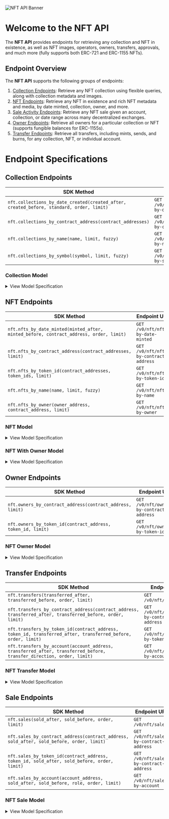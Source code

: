 ![NFT API Banner](https://files.readme.io/046350d-NFT_Docs_Banners.png)

# Welcome to the NFT API

The **NFT API** provides endpoints for retrieving any collection and NFT in existence, as well as NFT images, operators, owners, transfers, approvals, and much more (fully supports both ERC-721 and ERC-1155 NFTs).

## Endpoint Overview

The **NFT API** supports the following groups of endpoints:

1. [Collection Endpoints](https://github.com/TransposeData/transpose-python-sdk/blob/main/docs/nft.md#Collection-Endpoints): Retrieve any NFT collection using flexible queries, along with collection metadata and images.
2. [NFT Endpoints](https://github.com/TransposeData/transpose-python-sdk/blob/main/docs/nft.md#NFT-Endpoints): Retrieve any NFT in existence and rich NFT metadata and media, by date minted, collection, owner, and more.
3. [Sale Activity Endpoints](https://github.com/TransposeData/transpose-python-sdk/blob/main/docs/nft.md#Sale-Endpoints): Retrieve any NFT sale given an account, collection, or date range across many decentralized exchanges.
4. [Owner Endpoints](https://github.com/TransposeData/transpose-python-sdk/blob/main/docs/nft.md#Owner-Endpoints): Retrieve all owners for a particular collection or NFT (supports fungible balances for ERC-1155s).
5. [Transfer Endpoints](https://github.com/TransposeData/transpose-python-sdk/blob/main/docs/nft.md#Transfer-Endpoints): Retrieve all transfers, including mints, sends, and burns, for any collection, NFT, or individual account.

# Endpoint Specifications

## Collection Endpoints

| SDK Method                                                                               | Endpoint URL                                  | Returns            |
| ---------------------------------------------------------------------------------------- | --------------------------------------------- | ------------------ |
| `nft.collections_by_date_created(created_after, created_before, standard, order, limit)` | `GET /v0/nft/collections-by-date-created`     | `List[Collection]` |
| `nft.collections_by_contract_address(contract_addresses)`                                | `GET /v0/nft/collections-by-contract-address` | `List[Collection]` |
| `nft.collections_by_name(name, limit, fuzzy)`                                            | `GET /v0/nft/collections-by-name`             | `List[Collection]` |
| `nft.collections_by_symbol(symbol, limit, fuzzy)`                                        | `GET /v0/nft/collections-by-symbol`           | `List[Collection]` |

### Collection Model

<details>
<summary>View Model Specification</summary>

The **Collection Model** represents a single NFT collection. The **Collection Model** follows the following structure:

| Name              | Description                                                                                             | Type        |
| ----------------- | ------------------------------------------------------------------------------------------------------- | ----------- |
| contract_address  | Contract address of the collection.                                                                     | `string`    |
| name              | The collection's name.                                                                                  | `string`    |
| symbol            | The collection's symbol                                                                                 | `string`    |
| description       | The collection's description                                                                            | `string`    |
| created_timestamp | The collection's timestamp of creation (in ISO-8601 format).                                            | `date-time` |
| standard          | The collection's NFT standard (ERC-721 or ERC-1155)                                                     | `string`    |
| count             | The number of NFTs in the collection (NFTs minted minus NFTs burned).                                   | `integer`   |
| external_url      | The collection's website URL.                                                                           | `string`    |
| image_url         | The collection's icon image URL.                                                                        | `string`    |
| twitter_username  | The collection's Twitter username.                                                                      | `string`    |
| telegram_url      | The collection's Telegram URL.                                                                          | `string`    |
| discord_url       | The collection's Discord URL.                                                                           | `string`    |
| is_nsfw           | The collection's NSFW status.                                                                           | `boolean`   |
| opensea_slug      | The collection's OpenSea slug.                                                                          | `string`    |
| opensea_url       | The collection's OpenSea URL.                                                                           | `string`    |
| last_refreshed    | The timestamp at which the collection was last refreshed by the Transpose backend (in ISO-8601 format). | `date-time` |

</details>

## NFT Endpoints

| SDK Method                                                                                                  | Endpoint URL                           | Returns              |
| ----------------------------------------------------------------------------------------------------------- | -------------------------------------- | -------------------- |
| `nft.nfts_by_date_minted(minted_after, minted_before, contract_address, order, limit)` | `GET /v0/nft/nfts-by-date-minted`      | `List[NFT]`          |
| `nft.nfts_by_contract_address(contract_addresses, limit)`                              | `GET /v0/nft/nfts-by-contract-address` | `List[NFT]`          |
| `nft.nfts_by_token_id(contract_addresses, token_ids, limit)`                           | `GET /v0/nft/nfts-by-token-id`         | `List[NFT]`          |
| `nft.nfts_by_name(name, limit, fuzzy)`                                                 | `GET /v0/nft/nfts-by-name`             | `List[NFT]`          |
| `nft.nfts_by_owner(owner_address, contract_address, limit)`                                                 | `GET /v0/nft/nfts-by-owner`            | `List[NFTWithOwner]` |

### NFT Model

<details>
<summary>View Model Specification</summary>

The **NFT Model** represents a single NFT with included ownership data (i.e. the owner account and owner's balance). The **NFT Model** follows the following structure:

| Name             | Description                                                      | Type        |
| ---------------- | ---------------------------------------------------------------- | ----------- |
| contract_address | Contract address of the collection.                              | `string`    |
| token_id         | The token ID of the nft.                                         | `integer`   |
| name             | The collection's name.                                           | `string`    |
| description      | The collection's description                                     | `string`    |
| minted_timestamp | The NFT's mint timestamp (in ISO-8601 format).                   | `date-time` |
| supply           | The NFT's supply (zero if NFT has been burned).                  | `integer`   |
| image_url        | The NFT's cleaned image URL.                                     | `string`    |
| media_url        | The NFT's cleaned additional media URL.                          | `string`    |
| external_url     | The NFT's website URL.                                           | `string`    |
| properties       | The NFT's properties (also referred to as attributes or traits). | `object`    |
| metadata_url     | The NFT's cleaned metadata URL.                                  | `string`    |

</details>

### NFT With Owner Model

<details>
<summary>View Model Specification</summary>

The **NFT Model** represents a single NFT with included ownership data (i.e. the owner account and owner's balance). The **NFT Model** follows the following structure:

| Name             | Description                                                      | Type        |
| ---------------- | ---------------------------------------------------------------- | ----------- |
| contract_address | Contract address of the collection.                              | `string`    |
| token_id         | The token ID of the nft.                                         | `integer`   |
| name             | The collection's name.                                           | `string`    |
| description      | The collection's description.                                    | `string`    |
| minted_timestamp | The NFT's mint timestamp (in ISO-8601 format).                   | `date-time` |
| supply           | The NFT's supply (zero if NFT has been burned).                  | `integer`   |
| image_url        | The NFT's image cleaned URL.                                     | `string`    |
| media_url        | The NFT's cleaned additional media URL.                          | `string`    |
| external_url     | The NFT's website URL.                                           | `string`    |
| properties       | The NFT's properties (also referred to as attributes or traits). | `object`    |
| metadata_url     | The NFT's cleaned metadata URL.                                  | `string`    |
| owner            | The address of the owner.                                        | `string`    |
| balance          | The owner's balance for the nft.                                 | `integer`   |

</details>

## Owner Endpoints

| SDK Method                                                  | Endpoint URL                             | Returns          |
| ----------------------------------------------------------- | ---------------------------------------- | ---------------- |
| `nft.owners_by_contract_address(contract_address, limit)`   | `GET /v0/nft/owners-by-contract-address` | `List[NFTOwner]` |
| `nft.owners_by_token_id(contract_address, token_id, limit)` | `GET /v0/nft/owners-by-token-id`         | `List[NFTOwner]` |

### NFT Owner Model

<details>
<summary>View Model Specification</summary>

The **NFT Owner Model** represents a single NFT owner. The **NFT Owner Model** follows the following structure:

| Name             | Description                               | Type      |
| ---------------- | ----------------------------------------- | --------- |
| contract_address | Contract address of the NFT's collection. | `string`  |
| token_id         | The token ID of the nft.                  | `integer` |
| owner            | The address of the owner.                 | `string`  |
| balance          | The owner's balance for the nft.          | `integer` |

</details>

## Transfer Endpoints

| SDK Method                                                                                                                              | Endpoint URL                                | Returns             |
| --------------------------------------------------------------------------------------------------------------------------------------- | ------------------------------------------- | ------------------- |
| `nft.transfers(transferred_after, transferred_before, order, limit)`                                                 | `GET /v0/nft/transfers`                     | `List[NFTTransfer]` |
| `nft.transfers_by_contract_address(contract_address, transferred_after, transferred_before, order, limit)`           | `GET /v0/nft/transfers-by-contract-address` | `List[NFTTransfer]` |
| `nft.transfers_by_token_id(contract_address, token_id, transferred_after, transferred_before, order, limit)`         | `GET /v0/nft/transfers-by-token-id`         | `List[NFTTransfer]` |
| `nft.transfers_by_account(account_address, transferred_after, transferred_before, transfer_direction, order, limit)` | `GET /v0/nft/transfers-by-account`          | `List[NFTTransfer]` |

### NFT Transfer Model

<details>
<summary>View Model Specification</summary>

The **NFT Transfer Model** represents a single transfer of an nft. **The NFT Transfer Model** follows the following structure:

| Name             | Description                                                                       | Type        |
| ---------------- | --------------------------------------------------------------------------------- | ----------- |
| contract_address | The contract address of the ENS collection.                                       | `string`    |
| token_id         | The token ID of the ENS name.                                                     | `integer`   |
| block_number     | The block number at which the transfer occurred.                                  | `integer`   |
| log_index        | The log index at which the transfer occurred.                                     | `integer`   |
| transaction_hash | The transaction hash at which the transfer occurred.                              | `string`    |
| timestamp        | The timestamp of the transfer (in ISO-8601 format).                               | `date-time` |
| category         | The category of the ENS name transfer (one of `mint`, `send`, `burn`).            | `string`    |
| operator         | The address of the operator that performed the transfer (only for ERC-1155 NFTs). | `string`    |
| from             | The address of the sender.                                                        | `string`    |
| to               | The address of the receiver.                                                      | `string`    |
| quantity         | The quantity of NFTs transferred.                                                 | `integer`   |

</details>

## Sale Endpoints

| SDK Method                                                                                 | Endpoint URL                            | Returns         |
| ------------------------------------------------------------------------------------------ | --------------------------------------- | --------------- |
| `nft.sales(sold_after, sold_before, order, limit)`                                         | `GET /v0/nft/sales`                     | `List[NFTSale]` |
| `nft.sales_by_contract_address(contract_address, sold_after, sold_before, order, limit)`   | `GET /v0/nft/sales-by-contract-address` | `List[NFTSale]` |
| `nft.sales_by_token_id(contract_address, token_id, sold_after, sold_before, order, limit)` | `GET /v0/nft/sales-by-contract-address` | `List[NFTSale]` |
| `nft.sales_by_account(account_address, sold_after, sold_before, role, order, limit)`       | `GET /v0/nft/sales-by-account`          | `List[NFTSale]` |

### NFT Sale Model

<details>
<summary>View Model Specification</summary>

The **NFT Sale Model** represents a single NFT Sale on an exchange. The **NFT Sale Model** follows the following structure:

| Name                   | Description                                                                                   | Type        |
| ---------------------- | --------------------------------------------------------------------------------------------- | ----------- |
| contract_address       | Contract address of the NFT.                                                                  | `string`    |
| token_id               | Token ID of the NFT.                                                                          | `integer`   |
| block_number           | Block number at which the sale occurred.                                                      | `integer`   |
| log_index              | Log index at which the sale occurred.                                                         | `integer`   |
| transaction_hash       | Transaction hash at which the sale occurred.                                                  | `string`    |
| timestamp              | Timestamp of the sale (in ISO-8601 format).                                                   | `date-time` |
| exchange_name          | Name of the exchange where the sale occurred.                                                 | `string`    |
| contract_version       | The version of the exchange contract that hosted the NFT sale.                                | `string`    |
| is_multi_token_sale    | Whether the sale is a multi-token sale.                                                       | `boolean`   |
| multi_token_sale_index | Whether the sale is a multi-token sale, including more than one unique NFT.                   | `integer`   |
| quantity               | The quantity of the NFT sold.                                                                 | `integer`   |
| payment_token          | The payment token used for the sale.                                                          | `string`    |
| price                  | The total value of this sale in the payment token (formatted with the smallest denomination). | `integer`   |
| eth_price              | The total value of this sale in ETH.                                                          | `integer`   |
| usd_price              | The total value of this sale in USD.                                                          | `integer`   |
| buyer                  | The address of the buyer.                                                                     | `string`    |
| seller                 | The address of the seller.                                                                    | `string`    |

</details>
